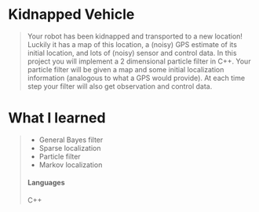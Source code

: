 
# Kidnapped Vehicle
> Your robot has been kidnapped and transported to a new location! Luckily it has a map of this location, a (noisy) 
GPS estimate of its initial location, and lots of (noisy) sensor and control data. In this project you will implement
 a 2 dimensional particle filter in C++. Your particle filter will be given a map and some initial localization 
 information (analogous to what a GPS would provide). At each time step your filter will also get observation and 
 control data.
>
# What I learned
> - General Bayes filter
> - Sparse localization
> - Particle filter
> - Markov localization
> 
> #### Languages
> C++